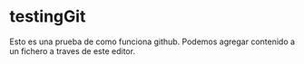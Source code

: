 # testingGit
Esto es una prueba de como funciona github.
Podemos agregar contenido a un fichero a traves de este editor.
